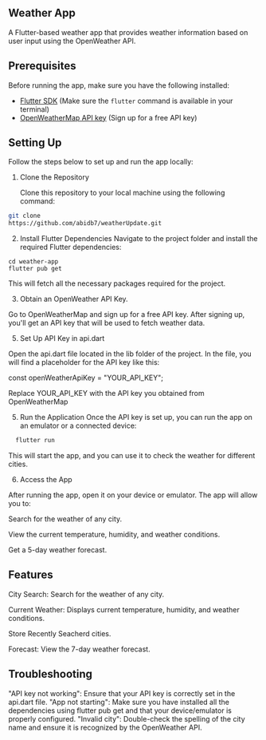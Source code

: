## Weather App

   A Flutter-based weather app that provides weather information based on user input using the OpenWeather API.

## Prerequisites

   Before running the app, make sure you have the following installed:

- [Flutter SDK](https://flutter.dev/docs/get-started/install) (Make sure the `flutter` command is available in your terminal)
- [OpenWeatherMap API key](https://openweathermap.org/api) (Sign up for a free API key)

## Setting Up

   Follow the steps below to set up and run the app locally:

1. Clone the Repository

   Clone this repository to your local machine using the following command:

```bash
git clone
https://github.com/abidb7/weatherUpdate.git
```
2. Install Flutter Dependencies
   Navigate to the project folder and install the required Flutter dependencies:

```
cd weather-app
flutter pub get
```
   This will fetch all the necessary packages required for the project.

3. Obtain an OpenWeather API Key.
   
  Go to OpenWeatherMap and sign up for a free API key.
  After signing up, you'll get an API key that will be used to fetch weather data.
 
5. Set Up API Key in api.dart
   
  Open the api.dart file located in the lib folder of the project.
  In the file, you will find a placeholder for the API key like this:
  
  const  openWeatherApiKey = "YOUR_API_KEY";
  
  Replace YOUR_API_KEY with the API key you obtained from OpenWeatherMap

5. Run the Application
   Once the API key is set up, you can run the app on an emulator or a connected device:
  ```bash
    flutter run
  ```
   This will start the app, and you can use it to check the weather for different cities.

6. Access the App
   
  After running the app, open it on your device or emulator. The app will allow you to:
  
  Search for the weather of any city.
  
  View the current temperature, humidity, and weather conditions.
  
  Get a 5-day weather forecast.

## Features

  City Search: Search for the weather of any city.
  
  Current Weather: Displays current temperature, humidity, and weather conditions.
  
  Store Recently Seacherd cities.
  
  Forecast: View the 7-day weather forecast.

## Troubleshooting

  "API key not working": Ensure that your API key is correctly set in the api.dart file.
  "App not starting": Make sure you have installed all the dependencies using flutter pub get and that your device/emulator is properly configured.
  "Invalid city": Double-check the spelling of the city name and ensure it is recognized by the OpenWeather API.






